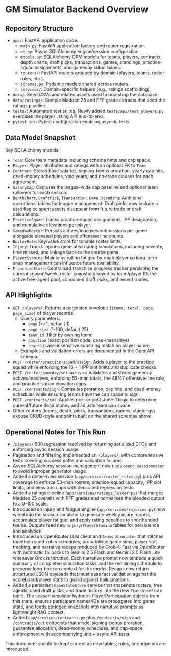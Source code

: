 # GM Simulator Backend Overview

## Repository Structure

- `app/`: FastAPI application code.
  - `main.py`: FastAPI application factory and router registration.
  - `db.py`: Async SQLAlchemy engine/session configuration.
  - `models.py`: SQLAlchemy ORM models for teams, players, contracts, depth charts, draft picks, transactions, games, standings, practice-squad assignments, and gameday submissions.
  - `routers/`: FastAPI routers grouped by domain (players, teams, roster rules, etc.).
  - `schemas.py`: Pydantic models shared across routers.
  - `services/`: Domain-specific helpers (e.g., ratings scaffolding).
- `data/`: Seed CSVs and related assets used to bootstrap the database.
- `data/ratings/`: Sample Madden 25 and PFF grade extracts that seed the ratings
  pipeline.
- `tests/`: Automated test suites. Newly added `tests/api/test_players.py` exercises the player listing API end-to-end.
- `pytest.ini`: Pytest configuration enabling asyncio tests.

## Data Model Snapshot

Key SQLAlchemy models:

- `Team`: Core team metadata including scheme hints and cap space.
- `Player`: Player attributes and ratings with an optional FK to `Team`.
- `Contract`: Stores base salaries, signing-bonus proration, yearly cap hits,
  dead-money schedules, void years, and no-trade clauses for each agreement.
- `SalaryCap`: Captures the league-wide cap baseline and optional team rollovers
  for each season.
- `DepthChart`, `DraftPick`, `Transaction`, `Game`, `Standing`: Additional
  operational tables for league management. Draft picks now include a `used`
  flag so spent assets disappear from future trade or draft calculations.
- `PracticeSquad`: Tracks practice-squad assignments, IPP designation, and cumulative elevations per player.
- `GamedayRoster`: Persists actives/inactives submissions per game alongside elevated players and offensive line counts.
- `RosterRule`: Key/value store for tunable roster limits.
- `Injury`: Tracks injuries generated during simulations, including severity,
  time missed, and linkage back to the source game.
- `PlayerStamina`: Maintains rolling fatigue for each player so long-term snap
  management can influence future availability.
- `FranchiseState`: Centralised franchise progress tracker persisting the
  current season/week, roster snapshots keyed by team/player ID, the active
  free-agent pool, consumed draft picks, and recent trades.

## API Highlights

- `GET /players/`: Returns a paginated envelope `{items, total, page, page_size}` of player records.
  - Query parameters:
    - `page` (>=1, default 1)
    - `page_size` (1-100, default 25)
    - `team_id` (filter by owning team)
    - `position` (exact position code, case-insensitive)
    - `search` (case-insensitive substring match on player name)
  - Examples and validation errors are documented in the OpenAPI schema.
- `POST /roster/practice-squad/assign`: Adds a player to the practice squad while enforcing the 16 + 1 IPP slot limits and duplicate checks.
- `POST /roster/gameday/set-actives`: Validates and stores gameday actives/inactives, enforcing 53-man totals, the 48/47 offensive-line rule, and practice-squad elevation caps.
- `POST /contracts/sign`: Computes proration, cap hits, and dead-money schedules while ensuring teams have the cap space to sign.
- `POST /contracts/cut`: Applies pre- or post-June-1 logic to determine current/future dead money and adjusts team cap space.
- Other routers (teams, depth, picks, transactions, games, standings) expose CRUD-style endpoints built on the shared schemas above.

## Operational Notes for This Run

- `/players/` 500 regression resolved by returning serialized DTOs and enforcing async session usage.
- Pagination and filtering implemented on `/players/`, with comprehensive tests covering success paths and validation failures.
- Async SQLAlchemy session management now uses `async_sessionmaker` to avoid improper generator usage.
- Added a roster-rules service (`app/services/roster_rules.py`) plus API coverage to enforce 53-man rosters, practice-squad capacity, IPP slot limits, and elevation caps with dedicated regression tests.
- Added a ratings pipeline (`app/services/ratings_loader.py`) that merges Madden 25
  overalls with PFF grades and normalises the blended output to a 0-100 scale.
- Introduced an injury and fatigue engine (`app/services/injuries.py`) now wired
  into the season simulator to generate weekly injury reports, accumulate player
  fatigue, and apply rating penalties to shorthanded teams. Outputs feed new
  `Injury`/`PlayerStamina` tables for persistence and analytics.
- Introduced an OpenRouter LLM client and `SeasonSimulator` that stitches together
  round-robin schedules, probabilistic game sims, player stat tracking, and
  narrative recaps produced by Grok-4-Fast via OpenRouter with automatic fallbacks
  to Gemini 2.5 Flash and Gemini 2.0 Flash Lite whenever Grok is throttled. Each
  narrative prompt now embeds a quick summary of completed simulation tasks and the
  remaining schedule to preserve long-horizon context for the model. Recaps now
  return structured JSON payloads that must pass fact validation against the
  scoreboard/player stats to guard against hallucinations.
- Added a persistent `GameStateStore` service that snapshots rosters, free agents,
  used draft picks, and trade history into the new `FranchiseState` table. The
  season simulator hydrates PlayerParticipation objects from this state, ensures
  participant names/IDs are propagated into game stats, and feeds abridged
  snapshots into narrative prompts as lightweight RAG context.
- Added `app/services/contracts.py` plus `/contracts/sign` and `/contracts/cut`
  endpoints that model signing-bonus proration, guarantee allocation, dead-money
  schedules, and cap-space enforcement with accompanying unit + async API tests.

This document should be kept current as new tables, rules, or endpoints are introduced.
